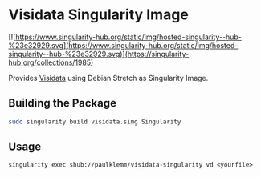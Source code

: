 # Visidata Singularity Image

[![https://www.singularity-hub.org/static/img/hosted-singularity--hub-%23e32929.svg](https://www.singularity-hub.org/static/img/hosted-singularity--hub-%23e32929.svg)](https://singularity-hub.org/collections/1985)

Provides [Visidata](https://github.com/saulpw/visidata) using Debian Stretch as Singularity Image.

## Building the Package

```bash
sudo singularity build visidata.simg Singularity
```

## Usage

```
singularity exec shub://paulklemm/visidata-singularity vd <yourfile>
```
